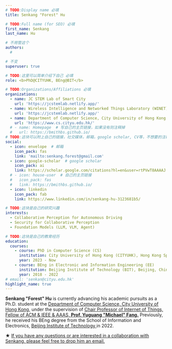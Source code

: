 ```yaml
---
# TODO:Display name 必填
title: Senkang "Forest" Hu

# TODO:Full name (for SEO) 必填
first_name: Senkang  
last_name: Hu

# 不用管这个
authors:
  # 

# 不变
superuser: true

# TODO:这里可以简单介绍下自己 必填
role: <b>PhD@CITYUHK, BEng@BIT</b>

# TODO:Organizations/Affiliations 必填
organizations:
  - name: JC STEM Lab of Smart City
    url: 'https://jcstemlab.netlify.app/'
  - name: Wireless Intelligence and Networked Things Laboratory (WINET)
    url: 'https://jcstemlab.netlify.app/'
  - name: Department of Computer Science, City University of Hong Kong 
    url: 'https://www.cs.cityu.edu.hk/'
  # - name: Homepage  # 写自己的主页链接，如果没有则注释掉
  #   url: https://bmithbs.github.io/
# TODO:这块可以附上自己的链接，社交媒体，邮箱，google scholar, CV等，不想要的注释掉即可
social:
  - icon: envelope  # 邮箱
    icon_pack: fas
    link: 'mailto:senkang.forest@gmail.com'
  - icon: google-scholar  # google scholar
    icon_pack: ai
    link: https://scholar.google.com/citations?hl=en&user=rtPVwT8AAAAJ
  # - icon: house-user  # 自己的主页链接
  #   icon_pack: fas
  #   link: https://bmithbs.github.io/
  - icon: linkedin 
    icon_pack: fab
    link: https://www.linkedin.com/in/senkang-hu-3123681b5/

# TODO:这块是自己的研究兴趣
interests:
  - Collaborative Perception for Autonomous Driving
  - Security for Collaborative Perception
  - Foundation Models (LLM, VLM, Agent)

# TODO:这块是自己的教育经历
education:
  courses:
    - course: PhD in Computer Science (CS)
      institution: City University of Hong Kong (CITYUHK), Hong Kong Special Administrative Region
      year: 2023 - Now
    - course: BEng in Electronic and Information Engineering (EE) 
      institution: Beijing Institute of Technology (BIT), Beijing, China
      year: 2018 - 2022
# email: 'senkan@cityu.edu.hk'
highlight_name: true
---
```

<!-- TODO:写自己的Biography -->
<!-- # Biography -->
<!-- <p style="text-align:justify">  -->
**Senkang "Forest" Hu** is currently advancing his academic pursuits as a Ph.D. student at the <a href="https://www.cityu.edu.hk/">Department of Computer Science, City University of Hong Kong<a>, under the supervision of <a href="https://www.cs.cityu.edu.hk/~yugufang/">Chair Professor of Internet of Things, Fellow of ACM & IEEE & AAAS, <b>Prof. Yuguang "Michael" Fang.</b></a> Previously, he received his BEng degree from the School of Information and Electronics, <a href='https://bit.edu.cn/'>Beijing Institute of Technology </a> in 2022.

★ <u>If you have any questions or are interested in a collaboration with Senkang, please feel free to drop him an email.</u>